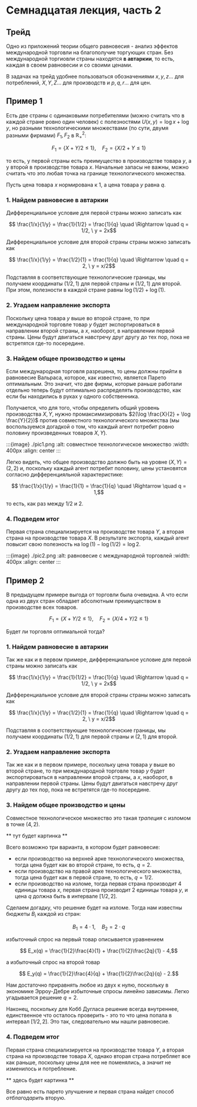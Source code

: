 # Семнадцатая лекция, часть 2

## Трейд

Одно из приложений теории общего равновесия - анализ эффектов международной торговли на благополучие торгующих стран. Без международной торгиовли страны находятся **в автаркии**, то есть, каждая в своем равновесии и со своими ценами.

В задачах на трейд удобнее пользоваться обозначениями $x,y,z...$ для потреблений, $X,Y,Z...$ для производств и $p,q,r...$ для цен.

## Пример 1

Есть две страны с одинаковыми потребителями (можно считать что в каждой стране ровно один человек) с полезностями $U(x,y) = \log x + \log y$, но разными технологическими множествами (по сути, двумя разными фирмами) $F_1, F_2$ в $\mathbb{R}^2_{+}$:

$$ F_1 = \{X + Y/2 \leqslant 1\}, \quad F_2 = \{X/2 + Y \leqslant 1\}$$

то есть, у первой страны есть преимущество в производстве товара $y$, а у второй в производстве товара $x$. Начальные запасы не важны, можно считать что это любая точка на границе технологического множества.

Пусть цена товара $x$ нормирована к 1, а цена товара $y$ равна $q$.

### 1. Найдем равновесие в автаркии

Дифференциальное условие для первой страны можно записать как

$$ \frac{1/x}{1/y} = \frac{1}{1/2} = \frac{1}{q} \quad \Rightarrow \quad q = 1/2, \ y = 2x$$

Дифференциальное условие для второй страны страны можно записать как

$$ \frac{1/x}{1/y} = \frac{1/2}{1} = \frac{1}{q} \quad \Rightarrow \quad q = 2, \ y = x/2$$

Подставляя в соответствующие технологические границы, мы получаем координаты $(1/2,1)$ для первой страны и $(1/2,1)$ для второй. При этом, полезности в каждой стране равны $\log(1/2) + \log(1)$.

### 2. Угадаем направление экспорта

Поскольку цена товара $y$ выше во второй стране, то при международной торговле товар $y$ будет экспортироваться в направлении второй страны, а $x$, наоборот, в направлении первой страны. Цены будут двигаться навстречу друг другу до тех пор, пока не встретятся где-то посередине.

### 3. Найдем общее производство и цены

Если международная торговля разрешена, то цены должны прийти в равновесие Вальраса, которое, как известно, является Парето оптимальным. Это значит, что две фирмы, которые раньше работали отдельно теперь будут оптимально распределять производство, как если бы находились в руках у одного собственника.

Получается, что для того, чтобы определить общий уровень производства $X,Y$, нужно промаксимизировать $2(\log \frac{X}{2} + \log \frac{Y}{2})$ против совместного технологического множества (мы воспользуемся догадкой о том, что каждый агент потребит ровно половину произведенных товаров $X,Y$).

:::{image} ./pic1.png
:alt: совместное технологическое множество
:width: 400px
:align: center
:::

Легко видеть, что общее производство должно быть на уровне $(X,Y) = (2,2)$ и, поскольку каждый агент потребит половину, цены установятся согласно дифференцияльной характеристике:

$$ \frac{1/x}{1/y} = \frac{1}{1} = \frac{1}{q} \quad \Rightarrow \quad q = 1,$$

то есть, как раз между $1/2$ и $2$.

### 4. Подведем итог

Первая страна специализируется на производстве товара $Y$, а вторая страна на производстве товара $X$. В результате экспорта, каждый агент повысит свою полезность на $\log(1) - \log(1/2) = \log 2$.

:::{image} ./pic2.png
:alt: равновесие с международной торговлей
:width: 400px
:align: center
:::


## Пример 2

В предыдущем примере выгода от торговли была очевидна. А что если одна из двух стран обладает абсолютным преимуществом в производстве всех товаров.

$$ F_1 = \{X + Y/2 \leqslant 1\}, \quad F_2 = \{X/4 + Y/2 \leqslant 1\}$$

Будет ли торговля оптимальной тогда?

### 1. Найдем равновесие в автаркии

Так же как и в первом примере, дифференциальное условие для первой страны можно записать как

$$ \frac{1/x}{1/y} = \frac{1}{1/2} = \frac{1}{q} \quad \Rightarrow \quad q = 1/2, \ y = 2x$$

Дифференциальное условие для второй страны страны можно записать как

$$ \frac{1/x}{1/y} = \frac{1/2}{1} = \frac{1}{q} \quad \Rightarrow \quad q = 2, \ y = x/2$$

Подставляя в соответствующие технологические границы, мы получаем координаты $(1/2,1)$ для первой страны и $(2,1)$ для второй.

### 2. Угадаем направление экспорта

Так же как и в первом примере, поскольку цена товара $y$ выше во второй стране, то при международной торговле товар $y$ будет экспортироваться в направлении второй страны, а $x$, наоборот, в направлении первой страны. Цены будут двигаться навстречу друг другу до тех пор, пока не встретятся где-то посередине.

### 3. Найдем общее производство и цены

Совместное технологическое множество это такая *трапеция* с изломом в точке $(4,2)$.

** тут будет картинка **

Всего возможно три варианта, в котором будет равновесие:
- если производство на верхней арке технологического множества, тогда цена будет как во второй стране, то есть, $q = 2$.
- если производство на правой арке технологического множества, тогда цена будет как в первой стране, то есть, $q = 1/2$.
- если производство на изломе, тогда первая страна производит $4$ единицы товара $x$, первая страна производит $2$ единицы товара $y$, и цена $q$ должна быть в интервале $[1/2,2]$.

Сделаем догадку, что решение будет на изломе. Тогда нам известны бюджеты $B_i$ каждой из стран: 

$$B_1 = 4\cdot 1 , \quad B_2 = 2 \cdot q$$

избыточный спрос на первый товар описывается уравнением

$$ E_x(q) = \frac{1}{2}\frac{4}{1} + \frac{1}{2}\frac{2q}{1} - 4,$$

а избыточный спрос на второй товар

$$ E_y(q) = \frac{1}{2}\frac{4}{q} + \frac{1}{2}\frac{2q}{q} - 2.$$

Нам достаточно приравнять любое из двух к нулю, поскольку в экономике Эрроу-Дебре избыточные спросы линейно зависимы. Легко угадывается решение $q = 2$.

Наконец, поскольку для Кобб Дугласа решение всегда внутреннее, единственное что осталось проверить - это то что цена попала в интервал $[1/2,2]$. Это так, следовательно мы нашли равновесие.

### 4. Подведем итог

Первая страна специализируется на производстве товара $Y$, а вторая страна на производстве товара $X$, однако вторая страна потребляет все как раньше, поскольку цены для нее не поменялись, а значит не изменилось и потребление.

** здесь будет картинка **

Все равно есть парето улучшение и первая страна найдет способ *отблагодарить* вторую.